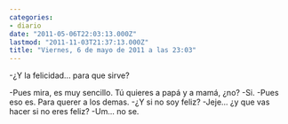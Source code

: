 ```yaml
---
categories:
- diario
date: "2011-05-06T22:03:13.000Z"
lastmod: "2011-11-03T21:37:13.000Z"
title: "Viernes, 6 de mayo de 2011 a las 23:03"
---
```


-¿Y la felicidad... para que sirve?

-Pues mira, es muy sencillo. Tú quieres a papá y a mamá, ¿no?
-Si.
-Pues eso es. Para querer a los demas.
-¿Y si no soy feliz?
-Jeje... ¿y que vas hacer si no eres feliz?
-Um... no se.